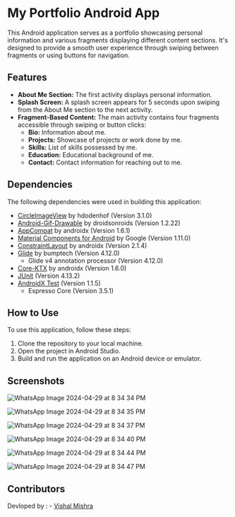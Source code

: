 # My Portfolio Android App

This Android application serves as a portfolio showcasing personal information and various fragments displaying different content sections. It's designed to provide a smooth user experience through swiping between fragments or using buttons for navigation.

## Features

- **About Me Section:** The first activity displays personal information.
- **Splash Screen:** A splash screen appears for 5 seconds upon swiping from the About Me section to the next activity.
- **Fragment-Based Content:** The main activity contains four fragments accessible through swiping or button clicks:
  - **Bio:** Information about me.
  - **Projects:** Showcase of projects or work done by me.
  - **Skills:** List of skills possessed by me.
  - **Education:** Educational background of me.
  - **Contact:** Contact information for reaching out to me.

## Dependencies

The following dependencies were used in building this application:

- [CircleImageView](https://github.com/hdodenhof/CircleImageView) by hdodenhof (Version 3.1.0)
- [Android-Gif-Drawable](https://github.com/koral--/android-gif-drawable) by droidsonroids (Version 1.2.22)
- [AppCompat](https://developer.android.com/jetpack/androidx/releases/appcompat) by androidx (Version 1.6.1)
- [Material Components for Android](https://github.com/material-components/material-components-android) by Google (Version 1.11.0)
- [ConstraintLayout](https://developer.android.com/jetpack/androidx/releases/constraintlayout) by androidx (Version 2.1.4)
- [Glide](https://github.com/bumptech/glide) by bumptech (Version 4.12.0)
  - Glide v4 annotation processor (Version 4.12.0)
- [Core-KTX](https://developer.android.com/kotlin/ktx) by androidx (Version 1.6.0)
- [JUnit](https://junit.org/junit5/) (Version 4.13.2)
- [AndroidX Test](https://developer.android.com/training/testing/set-up-project) (Version 1.1.5)
  - Espresso Core (Version 3.5.1)

## How to Use

To use this application, follow these steps:

1. Clone the repository to your local machine.
2. Open the project in Android Studio.
3. Build and run the application on an Android device or emulator.

## Screenshots

![WhatsApp Image 2024-04-29 at 8 34 34 PM](https://github.com/Vishallab/My-Portfolio/assets/74778363/316aa33f-8b0b-44fd-9d56-5b7c264e891d)

![WhatsApp Image 2024-04-29 at 8 34 35 PM](https://github.com/Vishallab/My-Portfolio/assets/74778363/261341b3-fd9f-4dbd-b8e4-5f8e68ac7dc9)

![WhatsApp Image 2024-04-29 at 8 34 37 PM](https://github.com/Vishallab/My-Portfolio/assets/74778363/0955087e-5c91-4d4b-8c16-2e0ce43a488f)

![WhatsApp Image 2024-04-29 at 8 34 40 PM](https://github.com/Vishallab/My-Portfolio/assets/74778363/ebced50d-775a-46d5-9bc7-80e984e59801)

![WhatsApp Image 2024-04-29 at 8 34 44 PM](https://github.com/Vishallab/My-Portfolio/assets/74778363/a69df32b-5bb1-4cda-887f-958521f16f7b)

![WhatsApp Image 2024-04-29 at 8 34 47 PM](https://github.com/Vishallab/My-Portfolio/assets/74778363/bdb92205-18d4-455e-bb06-90a2ceb5772d)



## Contributors

Devloped by : - [Vishal Mishra](https://github.com/Vishallab)

